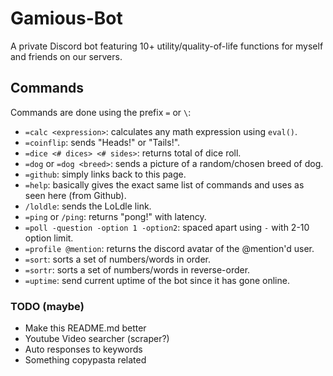 # Gamious-Bot
A private Discord bot featuring 10+ utility/quality-of-life functions for myself and friends on our servers.

## Commands
Commands are done using the prefix `=` or `\`:
- `=calc <expression>`: calculates any math expression using `eval()`.
- `=coinflip`: sends "Heads!" or "Tails!". 
- `=dice <# dices> <# sides>`: returns total of dice roll.
- `=dog` or `=dog <breed>`: sends a picture of a random/chosen breed of dog.
- `=github`: simply links back to this page.
- `=help`: basically gives the exact same list of commands and uses as seen here (from Github). 
- `/loldle`: sends the LoLdle link. 
- `=ping` or `/ping`: returns "pong!" with latency.
- `=poll -question -option 1 -option2`: spaced apart using `-` with 2-10 option limit.
- `=profile @mention`: returns the discord avatar of the @mention'd user. 
- `=sort`: sorts a set of numbers/words in order. 
- `=sortr`: sorts a set of numbers/words in reverse-order. 
- `=uptime`: send current uptime of the bot since it has gone online.

### TODO (maybe)
- Make this README.md better
- Youtube Video searcher (scraper?)
- Auto responses to keywords
- Something copypasta related